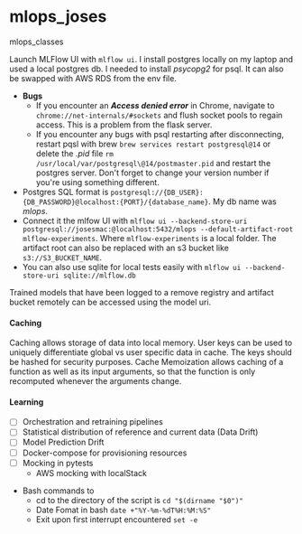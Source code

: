 # mlops_joses
mlops_classes

Launch MLFlow UI with `mlflow ui`. I install postgres locally on my laptop and used a local postgres db. I needed to install *psycopg2* for psql. It can also be swapped with AWS RDS from the env file.
- **Bugs**
    - If you encounter an ***Access denied error*** in Chrome, navigate to `chrome://net-internals/#sockets` and flush socket pools to regain access. This is a problem from the flask server.
    - If you encounter any bugs with psql restarting after disconnecting, restart pqsl with brew `brew services restart postgresql@14` or delete the *.pid* file `rm /usr/local/var/postgresql\@14/postmaster.pid` and restart the postgres server. Don't forget to change your version number if you're using something different.
- Postgres SQL format is `postgresql://{DB_USER}:{DB_PASSWORD}@localhost:{PORT}/{database_name}`. My db name was *mlops*.
- Connect it the mlfow UI with `mlflow ui --backend-store-uri postgresql://josesmac:@localhost:5432/mlops --default-artifact-root mlflow-experiments`. Where `mlflow-experiments` is a local folder. The artifact root can also be replaced with an s3 bucket like `s3://S3_BUCKET_NAME`.
- You can also use sqlite for local tests easily with `mlflow ui --backend-store-uri sqlite://mlflow.db`

Trained models that have been logged to a remove registry and artifact bucket remotely can be accessed using the model uri.

#### Caching
Caching allows storage of data into local memory. User keys can be used to uniquely differentiate global vs user specific data in cache. The keys should be hashed for security purposes.
Cache Memoization allows caching of a function as well as its input arguments, so that the function is only recomputed whenever the arguments change.

#### Learning
- [ ] Orchestration and retraining pipelines
- [ ] Statistical distribution of reference and current data (Data Drift)
- [ ] Model Prediction Drift
- [ ] Docker-compose for provisioning resources
- [ ] Mocking in pytests
    - AWS mocking with localStack

- Bash commands to 
    - cd to the directory of the script is `cd "$(dirname "$0")"`
    - Date Fomat in bash `date +"%Y-%m-%dT%H:%M:%S"`
    - Exit upon first interrupt encountered `set -e`
